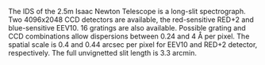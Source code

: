 The IDS of the 2.5m Isaac Newton Telescope is a long-slit spectrograph. Two 4096x2048
CCD detectors are available, the red-sensitive RED+2 and blue-sensitive EEV10. 16
gratings are also available. Possible grating and CCD combinations  allow dispersions
between 0.24 and 4 Å per pixel. The spatial scale is 0.4 and 0.44 arcsec per pixel
for EEV10 and RED+2 detector, respectively. The full unvignetted slit length is 3.3
arcmin.